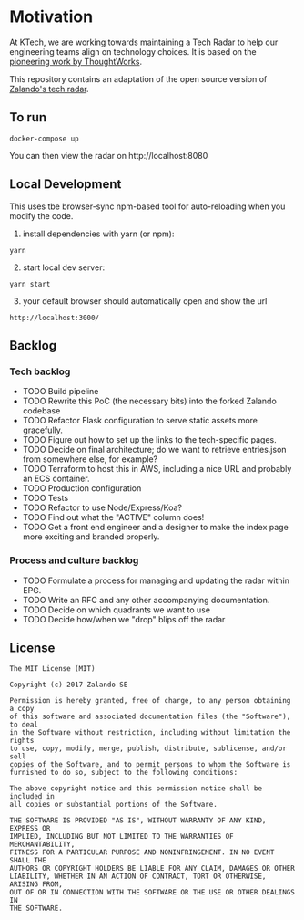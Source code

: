 # Motivation

At KTech, we are working towards maintaining a Tech
Radar to help our engineering teams align on technology choices.
It is based on the [pioneering work
by ThoughtWorks](https://www.thoughtworks.com/radar).

This repository contains an adaptation of the open source version of
[Zalando's tech radar](https://github.com/zalando/tech-radar).

## To run

    docker-compose up

You can then view the radar on http://localhost:8080

## Local Development

This uses tbe browser-sync npm-based tool for auto-reloading when you modify the code.

1. install dependencies with yarn (or npm):

```
yarn
```

2. start local dev server:

```
yarn start
```

3. your default browser should automatically open and show the url

```
http://localhost:3000/
```

## Backlog

### Tech backlog

* TODO Build pipeline
* TODO Rewrite this PoC (the necessary bits) into the forked Zalando codebase
* TODO Refactor Flask configuration to serve static assets more gracefully.
* TODO Figure out how to set up the links to the tech-specific pages.
* TODO Decide on final architecture; do we want to retrieve entries.json from somewhere else, for example?
* TODO Terraform to host this in AWS, including a nice URL and probably an ECS container.
* TODO Production configuration
* TODO Tests
* TODO Refactor to use Node/Express/Koa?
* TODO Find out what the "ACTIVE" column does!
* TODO Get a front end engineer and a designer to make the index page more exciting and branded properly.

### Process and culture backlog

* TODO Formulate a process for managing and updating the radar within EPG.
* TODO Write an RFC and any other accompanying documentation.
* TODO Decide on which quadrants we want to use
* TODO Decide how/when we "drop" blips off the radar

## License

```
The MIT License (MIT)

Copyright (c) 2017 Zalando SE

Permission is hereby granted, free of charge, to any person obtaining a copy
of this software and associated documentation files (the "Software"), to deal
in the Software without restriction, including without limitation the rights
to use, copy, modify, merge, publish, distribute, sublicense, and/or sell
copies of the Software, and to permit persons to whom the Software is
furnished to do so, subject to the following conditions:

The above copyright notice and this permission notice shall be included in
all copies or substantial portions of the Software.

THE SOFTWARE IS PROVIDED "AS IS", WITHOUT WARRANTY OF ANY KIND, EXPRESS OR
IMPLIED, INCLUDING BUT NOT LIMITED TO THE WARRANTIES OF MERCHANTABILITY,
FITNESS FOR A PARTICULAR PURPOSE AND NONINFRINGEMENT. IN NO EVENT SHALL THE
AUTHORS OR COPYRIGHT HOLDERS BE LIABLE FOR ANY CLAIM, DAMAGES OR OTHER
LIABILITY, WHETHER IN AN ACTION OF CONTRACT, TORT OR OTHERWISE, ARISING FROM,
OUT OF OR IN CONNECTION WITH THE SOFTWARE OR THE USE OR OTHER DEALINGS IN
THE SOFTWARE.
```
